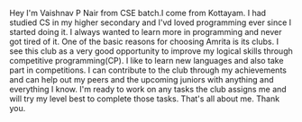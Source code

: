 Hey I'm Vaishnav P Nair from CSE batch.I come from Kottayam. I had studied CS in my higher secondary and I'vd loved programming ever since I started doing it. I always wanted to learn more in programming and never got tired of it. One of the basic reasons for choosing Amrita is its clubs. I see this club as a very good opportunity to improve my logical skills through competitive programming(CP). I like to learn new languages and also take part in competitions. I can contribute to the club through my achievements and can help out my peers and the upcoming juniors with anything and everything I know. I'm ready to work on any tasks the club assigns me and will try my level best to complete those tasks. That's all about me. Thank you.
